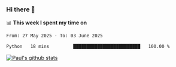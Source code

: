 ### Hi there 👋

📊 **This week I spent my time on**
<!--START_SECTION:waka-->

```txt
From: 27 May 2025 - To: 03 June 2025

Python   18 mins         █████████████████████████   100.00 %
```

<!--END_SECTION:waka-->


[![Paul's github stats](https://github-readme-stats.vercel.app/api?username=mickeyouyou&theme=dracula&show_icons=true)](https://github.com/anuraghazra/github-readme-stats)
